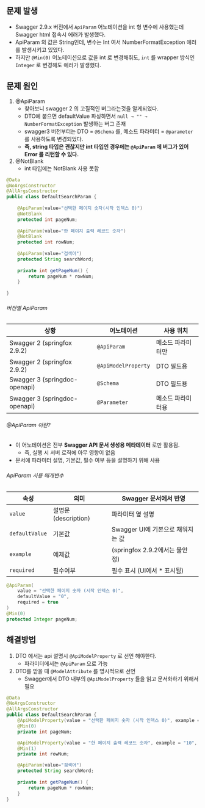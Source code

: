 ## 

## 문제 발생

- Swagger 2.9.x 버전에서 `ApiParam` 어노테이션을 int 형 변수에 사용했는데 Swagger html 접속시 에러가 발생했다. 
- ApiParam 의 값은 String인데, 변수는 Int 여서 NumberFormatException 에러를 발생시키고 있었다. 
- 하지만 `@Min(0)` 어노테이션으로 값을 int 로 변경해줘도, `int` 를 wrapper 방식인 `Integer` 로 변경해도 에러가 발생했다. 

## 문제 원인 

1. @ApiParam
   - 찾아보니 swagger 2 의 고질적인 버그라는것을 알게되었다. 
   - DTO에 붙으면 defaultValue 파싱하면서 `null → "" → NumberFormatException` 발생하는 버그 존재
   - swagger3 버전부터는 DTO = `@Schema` 를, 메소드 파라미터 = `@parameter` 를 사용하도록 변경되었다. 
   - **즉, string 타입은 괜찮지만 int 타입인 경우에는 `@ApiParam` 에 버그가 있어 Error 를 리턴할 수 있다.** 
2. @NotBlank
   - int 타입에는 NotBlank 사용 못함 

```java
@Data
@NoArgsConstructor
@AllArgsConstructor
public class DefaultSearchParam {
	
	@ApiParam(value="선택한 페이지 숫자(시작 인덱스 0)")
	@NotBlank	
	protected int pageNum;
	
	@ApiParam(value="한 페이지 출력 레코드 숫자")
	@NotBlank
	protected int rowNum;
	
	@ApiParam(value="검색어")
	protected String searchWord;
	
	private int getPageNum() {
		return pageNum * rowNum;
	}
	
}

```

###### 버전별 ApiParam

| 상황                          | 어노테이션          | 사용 위치         |
| ----------------------------- | ------------------- | ----------------- |
| Swagger 2 (springfox 2.9.2)   | `@ApiParam`         | 메소드 파라미터만 |
| Swagger 2 (springfox 2.9.2)   | `@ApiModelProperty` | DTO 필드용        |
| Swagger 3 (springdoc-openapi) | `@Schema`           | DTO 필드용        |
| Swagger 3 (springdoc-openapi) | `@Parameter`        | 메소드 파라미터용 |

###### @ApiParam 이란? 

- 이 어노테이션은 전부 **Swagger API 문서 생성용 메타데이터** 로만 활용됨.
  - 즉, 실행 시 서버 로직에 아무 영향이 없음
- 문서에 파라미터 설명, 기본값, 필수 여부 등을 설명하기 위해 사용

###### ApiParam 사용 매개변수 

| 속성           | 의미                 | Swagger 문서에서 반영             |
| -------------- | -------------------- | --------------------------------- |
| `value`        | 설명문 (description) | 파라미터 옆 설명                  |
| `defaultValue` | 기본값               | Swagger UI에 기본으로 채워지는 값 |
| `example`      | 예제값               | (springfox 2.9.2에서는 불안정)    |
| `required`     | 필수여부             | 필수 표시 (UI에서 * 표시됨)       |

```java
@ApiParam(
    value = "선택한 페이지 숫자 (시작 인덱스 0)", 
    defaultValue = "0", 
    required = true
)
@Min(0)
protected Integer pageNum;
```



## 해결방법

1. DTO 에서는 api 설명시 `@ApiModelProperty` 로 선언 해야한다. 
   - 파라미터에서는 `@ApiParam` 으로 가능 
2. DTO를 받을 때 `@ModelAttribute` 를 명시적으로 선언
   - Swagger에서 DTO 내부의 `@ApiModelProperty` 들을 읽고 문서화하기 위해서 필요 

```java
@Data
@NoArgsConstructor
@AllArgsConstructor
public class DefaultSearchParam {
    @ApiModelProperty(value = "선택한 페이지 숫자 (시작 인덱스 0)", example = "0", required = true)
    @Min(0)
    private int pageNum;

    @ApiModelProperty(value = "한 페이지 출력 레코드 숫자", example = "10", required = true)
    @Min(1)
    private int rowNum;

	@ApiParam(value="검색어")
	protected String searchWord;
	
	private int getPageNum() {
		return pageNum * rowNum;
	}
}
```